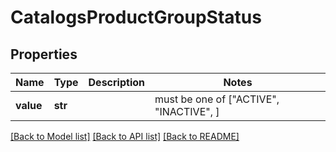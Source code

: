 # CatalogsProductGroupStatus


## Properties
Name | Type | Description | Notes
------------ | ------------- | ------------- | -------------
**value** | **str** |  |  must be one of ["ACTIVE", "INACTIVE", ]

[[Back to Model list]](../README.md#documentation-for-models) [[Back to API list]](../README.md#documentation-for-api-endpoints) [[Back to README]](../README.md)


